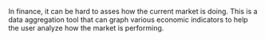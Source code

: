 In finance, it can be hard to asses how the current market is doing. This is a data aggregation tool that can graph various economic indicators to help the user analyze how the market is performing.